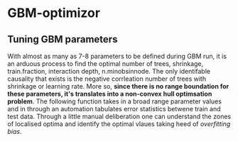 # GBM-optimizor

## Tuning GBM parameters

With almost as many as 7-8 parameters to be defined during GBM run, it is an arduous process to find the optimal number of trees, shrinkage, train.fraction, interaction depth, n.minobsinnode. The only identifable causality that exists is the negative corrleation number of trees with shrinkage or learning rate. More so, **since there is no range boundation for these parameters, it's translates into a non-convex hull optimsation problem**. 
The following function takes in a broad range parameter values and in through an automation tabulates error statistics betwene train and test data. Through a little manual deliberation one can understand the zones of localised optima and identify the optimal vlaues taking heed of *overfitting bias*.
